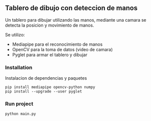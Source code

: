 ## Tablero de dibujo con deteccion de manos

Un tablero para dibujar utilizando las manos, mediante una camara se detecta la posicion y movimiento de manos.

Se utilizo:
- Mediapipe para el reconocimiento de manos
- OpenCV para la toma de datos (video de camara)
- Pyglet para armar el tablero y dibujar

### Installation

Instalacion de dependencias y paquetes
```
pip install mediapipe opencv-python numpy
pip install --upgrade --user pyglet      
```

### Run project 
```
python main.py
```